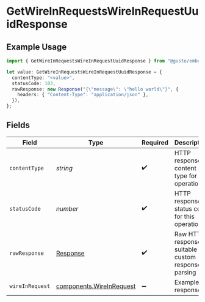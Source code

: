 # GetWireInRequestsWireInRequestUuidResponse

## Example Usage

```typescript
import { GetWireInRequestsWireInRequestUuidResponse } from "@gusto/embedded-api/models/operations/getwireinrequestswireinrequestuuid.js";

let value: GetWireInRequestsWireInRequestUuidResponse = {
  contentType: "<value>",
  statusCode: 103,
  rawResponse: new Response("{\"message\": \"hello world\"}", {
    headers: { "Content-Type": "application/json" },
  }),
};
```

## Fields

| Field                                                                 | Type                                                                  | Required                                                              | Description                                                           |
| --------------------------------------------------------------------- | --------------------------------------------------------------------- | --------------------------------------------------------------------- | --------------------------------------------------------------------- |
| `contentType`                                                         | *string*                                                              | :heavy_check_mark:                                                    | HTTP response content type for this operation                         |
| `statusCode`                                                          | *number*                                                              | :heavy_check_mark:                                                    | HTTP response status code for this operation                          |
| `rawResponse`                                                         | [Response](https://developer.mozilla.org/en-US/docs/Web/API/Response) | :heavy_check_mark:                                                    | Raw HTTP response; suitable for custom response parsing               |
| `wireInRequest`                                                       | [components.WireInRequest](../../models/components/wireinrequest.md)  | :heavy_minus_sign:                                                    | Example response                                                      |
